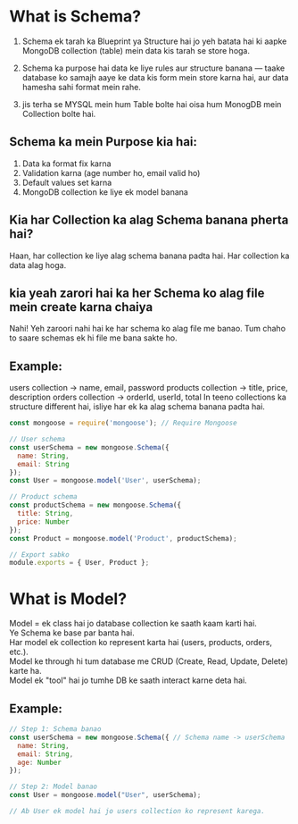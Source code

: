 # What is Schema?
1. Schema ek tarah ka Blueprint ya Structure hai jo yeh batata hai ki aapke MongoDB collection (table) mein data kis tarah se store hoga.

2. Schema ka purpose hai data ke liye rules aur structure banana —
taake database ko samajh aaye ke data kis form mein store karna hai, aur data hamesha sahi format mein rahe.

3. jis terha se MYSQL mein hum Table bolte hai oisa hum MonogDB mein Collection bolte hai.
   
## Schema ka mein Purpose kia hai:

1. Data ka format fix karna
2. Validation karna (age number ho, email valid ho)
3. Default values set karna
4. MongoDB collection ke liye ek model banana

## Kia har Collection ka alag Schema banana pherta hai?
Haan, har collection ke liye alag schema banana padta hai.
Har collection ka data alag hoga.

## kia yeah zarori hai ka her Schema ko alag file mein create karna chaiya 

Nahi! Yeh zaroori nahi hai ke har schema ko alag file me banao.
Tum chaho to saare schemas ek hi file me bana sakte ho.

## Example:

users collection → name, email, password
products collection → title, price, description
orders collection → orderId, userId, total
In teeno collections ka structure different hai, isliye har ek ka alag schema banana padta hai.

```js
const mongoose = require('mongoose'); // Require Mongoose 

// User schema
const userSchema = new mongoose.Schema({
  name: String,
  email: String
});
const User = mongoose.model('User', userSchema);

// Product schema
const productSchema = new mongoose.Schema({
  title: String,
  price: Number
});
const Product = mongoose.model('Product', productSchema);

// Export sabko
module.exports = { User, Product };
```
# What is Model?

Model = ek class hai jo database collection ke saath kaam karti hai. <br>
Ye Schema ke base par banta hai.<br>
Har model ek collection ko represent karta hai (users, products, orders, etc.).<br>
Model ke through hi tum database me CRUD (Create, Read, Update, Delete) karte ha.<br>
Model ek "tool" hai jo tumhe DB ke saath interact karne deta hai.<br>

## Example:
```js
// Step 1: Schema banao
const userSchema = new mongoose.Schema({ // Schema name -> userSchema
  name: String,
  email: String,
  age: Number
});

// Step 2: Model banao
const User = mongoose.model("User", userSchema);

// Ab User ek model hai jo users collection ko represent karega.
```